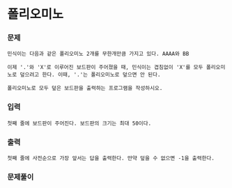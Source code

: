 # 폴리오미노
### 문제
    민식이는 다음과 같은 폴리오미노 2개를 무한개만큼 가지고 있다. AAAA와 BB

    이제 '.'와 'X'로 이루어진 보드판이 주어졌을 때, 민식이는 겹침없이 'X'를 모두 폴리오미노로 덮으려고 한다. 이때, '.'는 폴리오미노로 덮으면 안 된다.

    폴리오미노로 모두 덮은 보드판을 출력하는 프로그램을 작성하시오.
### 입력
    첫째 줄에 보드판이 주어진다. 보드판의 크기는 최대 50이다.
### 출력
    첫째 줄에 사전순으로 가장 앞서는 답을 출력한다. 만약 덮을 수 없으면 -1을 출력한다.
### 문제풀이
    